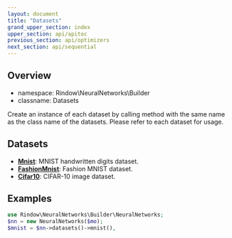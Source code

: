 ```yaml
---
layout: document
title: "Datasets"
grand_upper_section: index
upper_section: api/apitoc
previous_section: api/optimizers
next_section: api/sequential
---
```

Overview
-------

- namespace: Rindow\NeuralNetworks\Builder
- classname: Datasets

Create an instance of each dataset by calling method with the same name as the class name of the datasets.
Please refer to each dataset for usage.

Datasets
--------

- [**Mnist**](mnist.html): MNIST handwritten digits dataset.
- [**FashionMnist**](fashionmnist.html): Fashion MNIST dataset.
- [**Cifar10**](cifar10.html): CIFAR-10 image dataset.


Examples
--------

```php
use Rindow\NeuralNetworks\Builder\NeuralNetworks;
$nn = new NeuralNetworks($mo);
$mnist = $nn->datasets()->mnist(),
```
